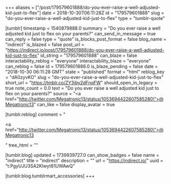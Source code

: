 +++
aliases = ["/post/179579601888/do-you-ever-raise-a-well-adjusted-kid-just-to-flex"]
date = 2018-10-30T06:11:28Z
id = "179579601888"
slug = "do-you-ever-raise-a-well-adjusted-kid-just-to-flex"
type = "tumblr-quote"

[tumblr]
timestamp = 1540879888.0
summary = "Do you ever raise a well adjusted kid just to flex on your parents?"
can_send_in_message = true
can_reply = false
type = "quote"
is_blocks_post_format = false
blog_name = "indirect"
is_blazed = false
post_url = "https://indirect.io/post/179579601888/do-you-ever-raise-a-well-adjusted-kid-just-to-flex"
id_string = "179579601888"
can_blaze = false
interactability_reblog = "everyone"
interactability_blaze = "everyone"
can_reblog = false
id = 179579601888.0
is_blaze_pending = false
date = "2018-10-30 06:11:28 GMT"
state = "published"
format = "html"
reblog_key = "dA0zyvKO"
slug = "do-you-ever-raise-a-well-adjusted-kid-just-to-flex"
short_url = "https://tmblr.co/ZY3jby2dFnqFW"
should_open_in_legacy = true
note_count = 0.0
text = "Do you ever raise a well adjusted kid just to flex on your parents?"
source = "<a href=\"http://twitter.com/Megatronic13/status/1053694422607585280\">@Megatronic13</a>"
can_like = false
display_avatar = true

[tumblr.reblog]
comment = "<p><a href=\"http://twitter.com/Megatronic13/status/1053694422607585280\">@Megatronic13</a></p>"
tree_html = ""

[tumblr.blog]
updated = 1739939727.0
can_show_badges = false
name = "indirect"
title = "indirect"
description = ""
url = "https://indirect.io/"
uuid = "t:PgyUJU3SA2Klwyt81UWAwQ"

[tumblr.blog.tumblrmart_accessories]
+++
